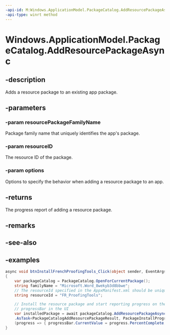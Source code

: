 ```yaml
---
-api-id: M:Windows.ApplicationModel.PackageCatalog.AddResourcePackageAsync(System.String,System.String,Windows.ApplicationModel.AddResourcePackageOptions)
-api-type: winrt method
---
```


<!-- Method syntax.
public IAsyncOperationWithProgress<PackageInstallProgress> PackageCatalog.AddResourcePackageAsync(String resourcePackageFamilyName, String resourceID, AddResourcePackageOptions options)
-->

# Windows.ApplicationModel.PackageCatalog.AddResourcePackageAsync

## -description
Adds a resource package to an existing app package.

## -parameters
### -param resourcePackageFamilyName
Package family name that uniquely identifies the app's package.

### -param resourceID
The resource ID of the package.

### -param options
Options to specify the behavior when adding a resource package to an app.  

## -returns
The progress report of adding a resource package.

## -remarks

## -see-also

## -examples
```csharp
async void btnInstallFrenchProofingTools_Click(object sender, EventArgs e) 
{ 
    var packageCatalog = PackageCatalog.OpenForCurrentPackage(); 
    string familyName = "Microsoft.Word_8wekyb3d8bbwe"; 
    // The resourceId specified in the AppxManifest.xml should be unique within a PackageFamily
    string resourceId = "FR_ProofingTools"; 

    // Install the resource package and start reporting progress on the current 
    // progressBar in the UI
    var installedPackage = await packageCatalog.AddResourcePackageAsync(familyName, resourceId, AddResourcePackageOptions.RestartApplication) 
    .AsTask<PackageCatalogAddResourcePackageResult, PackageInstallProgress>(new Progress<PackageInstallProgress> 
    (progress => { progressBar.CurrentValue = progress.PercentComplete; })); 
} 
```

